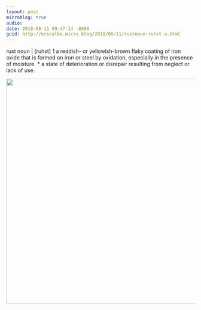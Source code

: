 ```yaml
---
layout: post
microblog: true
audio: 
date: 2018-08-11 09:47:14 -0500
guid: http://ericalba.micro.blog/2018/08/11/rustnoun-ruhst-a.html
---
```

rust
noun | [ruhst]
1 a reddish- or yellowish-brown flaky coating of iron oxide that is formed on iron or steel by oxidation, especially in the presence of moisture. * a state of deterioration or disrepair resulting from neglect or lack of use.

<img src="http://micro.ericalba.com/uploads/2018/c252549125.jpg" width="600" height="600" />
